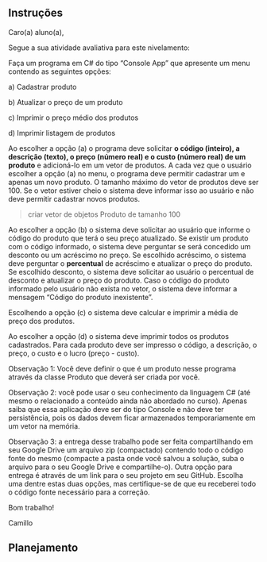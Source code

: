 ## Instruções

Caro(a) aluno(a), 

Segue a sua atividade avaliativa para este nivelamento: 

Faça um programa em C# do tipo “Console App” que apresente um menu contendo as seguintes opções: 

a)	Cadastrar produto 

b)	Atualizar o preço de um produto 

c)	Imprimir o preço médio dos produtos 

d)	Imprimir listagem de produtos 

Ao escolher a opção (a) o programa deve solicitar **o código (inteiro), a descrição (texto), o preço (número real) e o custo (número real) de um produto** e adicioná-lo em um vetor de produtos. A cada vez que o usuário escolher a opção (a) no menu, o programa deve permitir cadastrar um e apenas um novo produto. O tamanho máximo do vetor de produtos deve ser 100. Se o vetor estiver cheio o sistema deve informar isso ao usuário e não deve permitir cadastrar novos produtos. 

> criar vetor de objetos Produto de tamanho 100

Ao escolher a opção (b) o sistema deve solicitar ao usuário que informe o código do produto que terá o seu preço atualizado. Se existir um produto com o código informado, o sistema deve perguntar se será concedido um desconto ou um acréscimo no preço. Se escolhido acréscimo, o sistema deve perguntar o **percentual** de acréscimo e atualizar o preço do produto. Se escolhido desconto, o sistema deve solicitar ao usuário o percentual de desconto e atualizar o preço do produto. Caso o código do produto informado pelo usuário não exista no vetor, o sistema deve informar a mensagem “Código do produto inexistente”. 

Escolhendo a opção (c) o sistema deve calcular e imprimir a média de preço dos produtos. 

Ao escolher a opção (d) o sistema deve imprimir todos os produtos cadastrados. Para cada produto deve ser impresso o código, a descrição, o preço, o custo e o lucro (preço - custo). 

Observação 1: Você deve definir o que é um produto nesse programa através da classe Produto que deverá ser criada por você. 

Observação 2: você pode usar o seu conhecimento da linguagem C# (até mesmo o relacionado a conteúdo ainda não abordado no curso). Apenas saiba que essa aplicação deve ser do tipo Console e não deve ter persistência, pois os dados devem ficar armazenados temporariamente em um vetor na memória. 

Observação 3: a entrega desse trabalho pode ser feita compartilhando em seu Google Drive um arquivo zip (compactado) contendo todo o código fonte do mesmo (compacte a pasta onde você salvou a solução, suba o arquivo para o seu Google Drive e compartilhe-o). Outra opção para entrega é através de um link para o seu projeto em seu GitHub. Escolha uma dentre estas duas opções, mas certifique-se de que eu receberei todo o código fonte necessário para a correção. 

Bom trabalho! 

Camillo

## Planejamento


